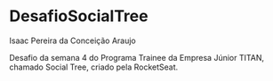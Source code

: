 # DesafioSocialTree
Isaac Pereira da Conceição Araujo

Desafio da semana 4 do Programa Trainee da Empresa Júnior TITAN, chamado Social Tree, criado pela RocketSeat.
